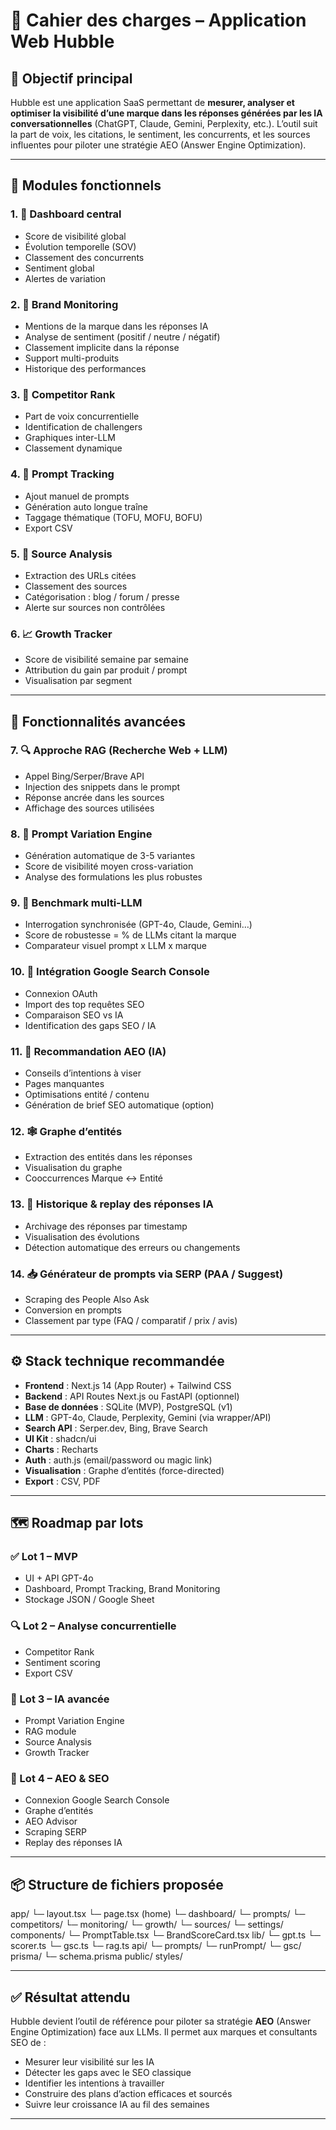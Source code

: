 # 📘 Cahier des charges – Application Web Hubble

## 🎯 Objectif principal

Hubble est une application SaaS permettant de **mesurer, analyser et optimiser la visibilité d’une marque dans les réponses générées par les IA conversationnelles** (ChatGPT, Claude, Gemini, Perplexity, etc.). L’outil suit la part de voix, les citations, le sentiment, les concurrents, et les sources influentes pour piloter une stratégie AEO (Answer Engine Optimization).

---

## 🧩 Modules fonctionnels

### 1. 🌟 Dashboard central
- Score de visibilité global
- Évolution temporelle (SOV)
- Classement des concurrents
- Sentiment global
- Alertes de variation

### 2. 🧭 Brand Monitoring
- Mentions de la marque dans les réponses IA
- Analyse de sentiment (positif / neutre / négatif)
- Classement implicite dans la réponse
- Support multi-produits
- Historique des performances

### 3. 🥇 Competitor Rank
- Part de voix concurrentielle
- Identification de challengers
- Graphiques inter-LLM
- Classement dynamique

### 4. 📍 Prompt Tracking
- Ajout manuel de prompts
- Génération auto longue traîne
- Taggage thématique (TOFU, MOFU, BOFU)
- Export CSV

### 5. 🔗 Source Analysis
- Extraction des URLs citées
- Classement des sources
- Catégorisation : blog / forum / presse
- Alerte sur sources non contrôlées

### 6. 📈 Growth Tracker
- Score de visibilité semaine par semaine
- Attribution du gain par produit / prompt
- Visualisation par segment

---

## 🧪 Fonctionnalités avancées

### 7. 🔍 Approche RAG (Recherche Web + LLM)
- Appel Bing/Serper/Brave API
- Injection des snippets dans le prompt
- Réponse ancrée dans les sources
- Affichage des sources utilisées

### 8. 💫 Prompt Variation Engine
- Génération automatique de 3-5 variantes
- Score de visibilité moyen cross-variation
- Analyse des formulations les plus robustes

### 9. 🧶 Benchmark multi-LLM
- Interrogation synchronisée (GPT-4o, Claude, Gemini…)
- Score de robustesse = % de LLMs citant la marque
- Comparateur visuel prompt x LLM x marque

### 10. 🔄 Intégration Google Search Console
- Connexion OAuth
- Import des top requêtes SEO
- Comparaison SEO vs IA
- Identification des gaps SEO / IA

### 11. 🧠 Recommandation AEO (IA)
- Conseils d’intentions à viser
- Pages manquantes
- Optimisations entité / contenu
- Génération de brief SEO automatique (option)

### 12. 🕸 Graphe d’entités
- Extraction des entités dans les réponses
- Visualisation du graphe
- Cooccurrences Marque ↔ Entité

### 13. 🧾 Historique & replay des réponses IA
- Archivage des réponses par timestamp
- Visualisation des évolutions
- Détection automatique des erreurs ou changements

### 14. 📥 Générateur de prompts via SERP (PAA / Suggest)
- Scraping des People Also Ask
- Conversion en prompts
- Classement par type (FAQ / comparatif / prix / avis)

---

## ⚙️ Stack technique recommandée

- **Frontend** : Next.js 14 (App Router) + Tailwind CSS
- **Backend** : API Routes Next.js ou FastAPI (optionnel)
- **Base de données** : SQLite (MVP), PostgreSQL (v1)
- **LLM** : GPT-4o, Claude, Perplexity, Gemini (via wrapper/API)
- **Search API** : Serper.dev, Bing, Brave Search
- **UI Kit** : shadcn/ui
- **Charts** : Recharts
- **Auth** : auth.js (email/password ou magic link)
- **Visualisation** : Graphe d’entités (force-directed)
- **Export** : CSV, PDF

---

## 🗺️ Roadmap par lots

### ✅ Lot 1 – MVP
- UI + API GPT-4o
- Dashboard, Prompt Tracking, Brand Monitoring
- Stockage JSON / Google Sheet

### 🔍 Lot 2 – Analyse concurrentielle
- Competitor Rank
- Sentiment scoring
- Export CSV

### 🧠 Lot 3 – IA avancée
- Prompt Variation Engine
- RAG module
- Source Analysis
- Growth Tracker

### 🔧 Lot 4 – AEO & SEO
- Connexion Google Search Console
- Graphe d’entités
- AEO Advisor
- Scraping SERP
- Replay des réponses IA

---

## 📦 Structure de fichiers proposée

app/
└─ layout.tsx
└─ page.tsx (home)
└─ dashboard/
└─ prompts/
└─ competitors/
└─ monitoring/
└─ growth/
└─ sources/
└─ settings/
components/
└─ PromptTable.tsx
└─ BrandScoreCard.tsx
lib/
└─ gpt.ts
└─ scorer.ts
└─ gsc.ts
└─ rag.ts
api/
└─ prompts/
└─ runPrompt/
└─ gsc/
prisma/
└─ schema.prisma
public/
styles/

---

## ✅ Résultat attendu

Hubble devient l’outil de référence pour piloter sa stratégie **AEO** (Answer Engine Optimization) face aux LLMs. Il permet aux marques et consultants SEO de :
- Mesurer leur visibilité sur les IA
- Détecter les gaps avec le SEO classique
- Identifier les intentions à travailler
- Construire des plans d’action efficaces et sourcés
- Suivre leur croissance IA au fil des semaines

---